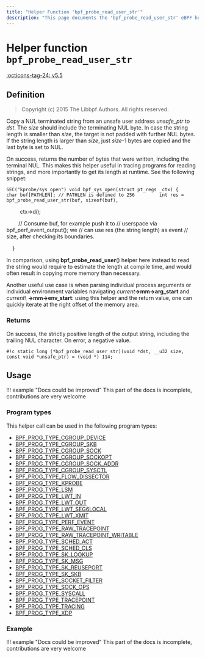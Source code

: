 ```yaml
---
title: "Helper Function 'bpf_probe_read_user_str'"
description: "This page documents the 'bpf_probe_read_user_str' eBPF helper function, including its defintion, usage, program types that can use it, and examples."
---
```

# Helper function `bpf_probe_read_user_str`

<!-- [FEATURE_TAG](bpf_probe_read_user_str) -->
[:octicons-tag-24: v5.5](https://github.com/torvalds/linux/commit/6ae08ae3dea2cfa03dd3665a3c8475c2d429ef47)
<!-- [/FEATURE_TAG] -->

## Definition

> Copyright (c) 2015 The Libbpf Authors. All rights reserved.


<!-- [HELPER_FUNC_DEF] -->
Copy a NUL terminated string from an unsafe user address _unsafe_ptr_ to _dst_. The _size_ should include the terminating NUL byte. In case the string length is smaller than _size_, the target is not padded with further NUL bytes. If the string length is larger than _size_, just _size_-1 bytes are copied and the last byte is set to NUL.

On success, returns the number of bytes that were written, including the terminal NUL. This makes this helper useful in tracing programs for reading strings, and more importantly to get its length at runtime. See the following snippet:

```
SEC("kprobe/sys_open") void bpf_sys_open(struct pt_regs _ctx) {         char buf[PATHLEN]; // PATHLEN is defined to 256         int res = bpf_probe_read_user_str(buf, sizeof(buf),
```

&nbsp;&nbsp;&nbsp;&nbsp;&nbsp;&nbsp;&nbsp;&nbsp;                                  ctx->di);

&nbsp;&nbsp;&nbsp;&nbsp;&nbsp;&nbsp;&nbsp;&nbsp;// Consume buf, for example push it to // userspace via bpf_perf_event_output(); we // can use res (the string length) as event // size, after checking its boundaries.

&nbsp;&nbsp;&nbsp;&nbsp;}

In comparison, using **bpf_probe_read_user**() helper here instead to read the string would require to estimate the length at compile time, and would often result in copying more memory than necessary.

Another useful use case is when parsing individual process arguments or individual environment variables navigating _current_**->mm->arg_start** and _current_\ **->mm->env_start**: using this helper and the return value, one can quickly iterate at the right offset of the memory area.

### Returns

On success, the strictly positive length of the output string, including the trailing NUL character. On error, a negative value.

`#!c static long (*bpf_probe_read_user_str)(void *dst, __u32 size, const void *unsafe_ptr) = (void *) 114;`
<!-- [/HELPER_FUNC_DEF] -->

## Usage

!!! example "Docs could be improved"
    This part of the docs is incomplete, contributions are very welcome

### Program types

This helper call can be used in the following program types:

<!-- DO NOT EDIT MANUALLY -->
<!-- [HELPER_FUNC_PROG_REF] -->
 * [BPF_PROG_TYPE_CGROUP_DEVICE](../program-type/BPF_PROG_TYPE_CGROUP_DEVICE.md)
 * [BPF_PROG_TYPE_CGROUP_SKB](../program-type/BPF_PROG_TYPE_CGROUP_SKB.md)
 * [BPF_PROG_TYPE_CGROUP_SOCK](../program-type/BPF_PROG_TYPE_CGROUP_SOCK.md)
 * [BPF_PROG_TYPE_CGROUP_SOCKOPT](../program-type/BPF_PROG_TYPE_CGROUP_SOCKOPT.md)
 * [BPF_PROG_TYPE_CGROUP_SOCK_ADDR](../program-type/BPF_PROG_TYPE_CGROUP_SOCK_ADDR.md)
 * [BPF_PROG_TYPE_CGROUP_SYSCTL](../program-type/BPF_PROG_TYPE_CGROUP_SYSCTL.md)
 * [BPF_PROG_TYPE_FLOW_DISSECTOR](../program-type/BPF_PROG_TYPE_FLOW_DISSECTOR.md)
 * [BPF_PROG_TYPE_KPROBE](../program-type/BPF_PROG_TYPE_KPROBE.md)
 * [BPF_PROG_TYPE_LSM](../program-type/BPF_PROG_TYPE_LSM.md)
 * [BPF_PROG_TYPE_LWT_IN](../program-type/BPF_PROG_TYPE_LWT_IN.md)
 * [BPF_PROG_TYPE_LWT_OUT](../program-type/BPF_PROG_TYPE_LWT_OUT.md)
 * [BPF_PROG_TYPE_LWT_SEG6LOCAL](../program-type/BPF_PROG_TYPE_LWT_SEG6LOCAL.md)
 * [BPF_PROG_TYPE_LWT_XMIT](../program-type/BPF_PROG_TYPE_LWT_XMIT.md)
 * [BPF_PROG_TYPE_PERF_EVENT](../program-type/BPF_PROG_TYPE_PERF_EVENT.md)
 * [BPF_PROG_TYPE_RAW_TRACEPOINT](../program-type/BPF_PROG_TYPE_RAW_TRACEPOINT.md)
 * [BPF_PROG_TYPE_RAW_TRACEPOINT_WRITABLE](../program-type/BPF_PROG_TYPE_RAW_TRACEPOINT_WRITABLE.md)
 * [BPF_PROG_TYPE_SCHED_ACT](../program-type/BPF_PROG_TYPE_SCHED_ACT.md)
 * [BPF_PROG_TYPE_SCHED_CLS](../program-type/BPF_PROG_TYPE_SCHED_CLS.md)
 * [BPF_PROG_TYPE_SK_LOOKUP](../program-type/BPF_PROG_TYPE_SK_LOOKUP.md)
 * [BPF_PROG_TYPE_SK_MSG](../program-type/BPF_PROG_TYPE_SK_MSG.md)
 * [BPF_PROG_TYPE_SK_REUSEPORT](../program-type/BPF_PROG_TYPE_SK_REUSEPORT.md)
 * [BPF_PROG_TYPE_SK_SKB](../program-type/BPF_PROG_TYPE_SK_SKB.md)
 * [BPF_PROG_TYPE_SOCKET_FILTER](../program-type/BPF_PROG_TYPE_SOCKET_FILTER.md)
 * [BPF_PROG_TYPE_SOCK_OPS](../program-type/BPF_PROG_TYPE_SOCK_OPS.md)
 * [BPF_PROG_TYPE_SYSCALL](../program-type/BPF_PROG_TYPE_SYSCALL.md)
 * [BPF_PROG_TYPE_TRACEPOINT](../program-type/BPF_PROG_TYPE_TRACEPOINT.md)
 * [BPF_PROG_TYPE_TRACING](../program-type/BPF_PROG_TYPE_TRACING.md)
 * [BPF_PROG_TYPE_XDP](../program-type/BPF_PROG_TYPE_XDP.md)
<!-- [/HELPER_FUNC_PROG_REF] -->

### Example

!!! example "Docs could be improved"
    This part of the docs is incomplete, contributions are very welcome
